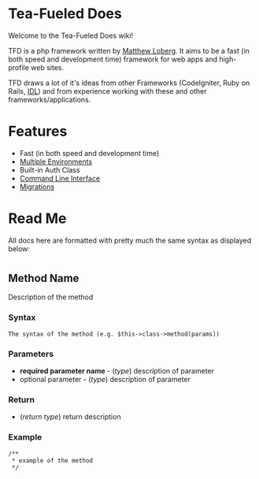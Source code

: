 # Tea-Fueled Does

Welcome to the Tea-Fueled Does wiki!

TFD is a php framework written by [Matthew Loberg](http://mloberg.com). It aims to be a fast (in both speed and development time) framework for web apps and high-profile web sites.

TFD draws a lot of it\'s ideas from other Frameworks (CodeIgniter, Ruby on Rails, [IDL](https://github.com/henderjon/idl-v2)) and from experience working with these and other frameworks/applications.

# Features

* Fast (in both speed and development time)
* [Multiple Environments](environments)
* Built-in Auth Class
* [Command Line Interface](tea)
* [Migrations](tea/migrations)

# Read Me

All docs here are formatted with pretty much the same syntax as displayed below:

# 

## Method Name

Description of the method

### Syntax

	The syntax of the method (e.g. $this->class->method(params))

### Parameters

* **required parameter name** - (*type*) description of parameter
* optional parameter - (*type*) description of parameter

### Return

* (*return type*) return description

### Example

	/**
	 * example of the method
	 */